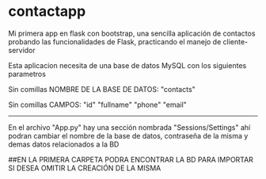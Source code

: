 # contactapp
Mi primera app en flask con bootstrap, una sencilla aplicación de contactos probando las funcionalidades de Flask, practicando el manejo de cliente-servidor


Esta aplicacion necesita de una base de datos MySQL con los siguientes parametros


Sin comillas
NOMBRE DE LA BASE DE DATOS: "contacts"


Sin comillas
CAMPOS: "id"
        "fullname"
        "phone"
        "email"
        
---------------------------------------------------------------------------------------------------------------------------------------

En el archivo "App.py" hay una sección nombrada "Sessions/Settings" ahí podran cambiar el nombre de la base de datos, contraseña de la misma y demas datos relacionados a la BD

##EN LA PRIMERA CARPETA PODRA ENCONTRAR LA BD PARA IMPORTAR SI DESEA OMITIR LA CREACIÓN DE LA MISMA
